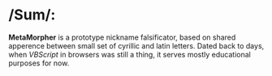 # /Sum/:
__MetaMorpher__ is a prototype nickname falsificator, based on shared apperence between small set of cyrillic and latin letters.
Dated back to days, when _VBScript_ in browsers was still a thing, it serves mostly educational purposes for now.
